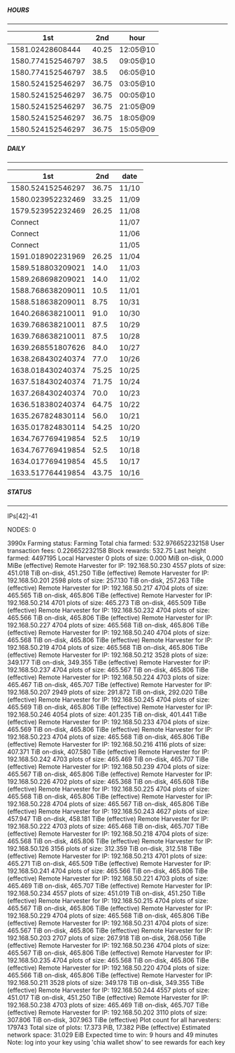 ##### HOURS
-------

| 1st | 2nd | hour |
|---|----|-----|
|1581.02428608444 | 40.25 | 12:05@10 |
|1580.774152546797 | 38.5 | 09:05@10 |
|1580.774152546797 | 38.5 | 06:05@10 |
|1580.524152546297 | 36.75 | 03:05@10 |
|1580.524152546297 | 36.75 | 00:05@10 |
|1580.524152546297 | 36.75 | 21:05@09 |
|1580.524152546297 | 36.75 | 18:05@09 |
|1580.524152546297 | 36.75 | 15:05@09 |

##### DAILY
-------

| 1st | 2nd | date |
|---|----|-----|
|1580.524152546297 | 36.75 | 11/10 |
|1580.023952232469 | 33.25 | 11/09 |
|1579.523952232469 | 26.25 | 11/08 |
|Connect |  | 11/07 |
|Connect |  | 11/06 |
|Connect |  | 11/05 |
|1591.018902231969 | 26.25 | 11/04 |
|1589.518803209021 | 14.0 | 11/03 |
|1589.268698209021 | 14.0 | 11/02 |
|1588.768638209011 | 10.5 | 11/01 |
|1588.518638209011 | 8.75 | 10/31 |
|1640.268638210011 | 91.0 | 10/30 |
|1639.768638210011 | 87.5 | 10/29 |
|1639.768638210011 | 87.5 | 10/28 |
|1639.268551807626 | 84.0 | 10/27 |
|1638.268430240374 | 77.0 | 10/26 |
|1638.018430240374 | 75.25 | 10/25 |
|1637.518430240374 | 71.75 | 10/24 |
|1637.268430240374 | 70.0 | 10/23 |
|1636.518380240374 | 64.75 | 10/22 |
|1635.267824830114 | 56.0 | 10/21 |
|1635.017824830114 | 54.25 | 10/20 |
|1634.767769419854 | 52.5 | 10/19 |
|1634.767769419854 | 52.5 | 10/18 |
|1634.017769419854 | 45.5 | 10/17 |
|1633.517764419854 | 43.75 | 10/16 |


##### STATUS
-------

IPs[42]-41

NODES: 0


3990x
Farming status: Farming
Total chia farmed: 532.976652232158
User transaction fees: 0.226652232158
Block rewards: 532.75
Last height farmed: 4497195
Local Harvester
   0 plots of size: 0.000 MiB on-disk, 0.000 MiBe (effective)
Remote Harvester for IP: 192.168.50.230
   4557 plots of size: 451.018 TiB on-disk, 451.250 TiBe (effective)
Remote Harvester for IP: 192.168.50.201
   2598 plots of size: 257.130 TiB on-disk, 257.263 TiBe (effective)
Remote Harvester for IP: 192.168.50.217
   4704 plots of size: 465.565 TiB on-disk, 465.806 TiBe (effective)
Remote Harvester for IP: 192.168.50.214
   4701 plots of size: 465.273 TiB on-disk, 465.509 TiBe (effective)
Remote Harvester for IP: 192.168.50.232
   4704 plots of size: 465.566 TiB on-disk, 465.806 TiBe (effective)
Remote Harvester for IP: 192.168.50.227
   4704 plots of size: 465.568 TiB on-disk, 465.806 TiBe (effective)
Remote Harvester for IP: 192.168.50.240
   4704 plots of size: 465.568 TiB on-disk, 465.806 TiBe (effective)
Remote Harvester for IP: 192.168.50.219
   4704 plots of size: 465.568 TiB on-disk, 465.806 TiBe (effective)
Remote Harvester for IP: 192.168.50.212
   3528 plots of size: 349.177 TiB on-disk, 349.355 TiBe (effective)
Remote Harvester for IP: 192.168.50.237
   4704 plots of size: 465.567 TiB on-disk, 465.806 TiBe (effective)
Remote Harvester for IP: 192.168.50.224
   4703 plots of size: 465.467 TiB on-disk, 465.707 TiBe (effective)
Remote Harvester for IP: 192.168.50.207
   2949 plots of size: 291.872 TiB on-disk, 292.020 TiBe (effective)
Remote Harvester for IP: 192.168.50.245
   4704 plots of size: 465.569 TiB on-disk, 465.806 TiBe (effective)
Remote Harvester for IP: 192.168.50.246
   4054 plots of size: 401.235 TiB on-disk, 401.441 TiBe (effective)
Remote Harvester for IP: 192.168.50.233
   4704 plots of size: 465.569 TiB on-disk, 465.806 TiBe (effective)
Remote Harvester for IP: 192.168.50.223
   4704 plots of size: 465.568 TiB on-disk, 465.806 TiBe (effective)
Remote Harvester for IP: 192.168.50.216
   4116 plots of size: 407.371 TiB on-disk, 407.580 TiBe (effective)
Remote Harvester for IP: 192.168.50.242
   4703 plots of size: 465.469 TiB on-disk, 465.707 TiBe (effective)
Remote Harvester for IP: 192.168.50.239
   4704 plots of size: 465.567 TiB on-disk, 465.806 TiBe (effective)
Remote Harvester for IP: 192.168.50.226
   4702 plots of size: 465.368 TiB on-disk, 465.608 TiBe (effective)
Remote Harvester for IP: 192.168.50.225
   4704 plots of size: 465.568 TiB on-disk, 465.806 TiBe (effective)
Remote Harvester for IP: 192.168.50.228
   4704 plots of size: 465.567 TiB on-disk, 465.806 TiBe (effective)
Remote Harvester for IP: 192.168.50.243
   4627 plots of size: 457.947 TiB on-disk, 458.181 TiBe (effective)
Remote Harvester for IP: 192.168.50.222
   4703 plots of size: 465.468 TiB on-disk, 465.707 TiBe (effective)
Remote Harvester for IP: 192.168.50.218
   4704 plots of size: 465.568 TiB on-disk, 465.806 TiBe (effective)
Remote Harvester for IP: 192.168.50.126
   3156 plots of size: 312.359 TiB on-disk, 312.518 TiBe (effective)
Remote Harvester for IP: 192.168.50.213
   4701 plots of size: 465.271 TiB on-disk, 465.509 TiBe (effective)
Remote Harvester for IP: 192.168.50.241
   4704 plots of size: 465.566 TiB on-disk, 465.806 TiBe (effective)
Remote Harvester for IP: 192.168.50.221
   4703 plots of size: 465.469 TiB on-disk, 465.707 TiBe (effective)
Remote Harvester for IP: 192.168.50.234
   4557 plots of size: 451.019 TiB on-disk, 451.250 TiBe (effective)
Remote Harvester for IP: 192.168.50.215
   4704 plots of size: 465.567 TiB on-disk, 465.806 TiBe (effective)
Remote Harvester for IP: 192.168.50.229
   4704 plots of size: 465.568 TiB on-disk, 465.806 TiBe (effective)
Remote Harvester for IP: 192.168.50.231
   4704 plots of size: 465.567 TiB on-disk, 465.806 TiBe (effective)
Remote Harvester for IP: 192.168.50.203
   2707 plots of size: 267.918 TiB on-disk, 268.056 TiBe (effective)
Remote Harvester for IP: 192.168.50.236
   4704 plots of size: 465.567 TiB on-disk, 465.806 TiBe (effective)
Remote Harvester for IP: 192.168.50.235
   4704 plots of size: 465.568 TiB on-disk, 465.806 TiBe (effective)
Remote Harvester for IP: 192.168.50.220
   4704 plots of size: 465.566 TiB on-disk, 465.806 TiBe (effective)
Remote Harvester for IP: 192.168.50.211
   3528 plots of size: 349.178 TiB on-disk, 349.355 TiBe (effective)
Remote Harvester for IP: 192.168.50.244
   4557 plots of size: 451.017 TiB on-disk, 451.250 TiBe (effective)
Remote Harvester for IP: 192.168.50.238
   4703 plots of size: 465.469 TiB on-disk, 465.707 TiBe (effective)
Remote Harvester for IP: 192.168.50.202
   3110 plots of size: 307.806 TiB on-disk, 307.963 TiBe (effective)
Plot count for all harvesters: 179743
Total size of plots: 17.373 PiB, 17.382 PiBe (effective)
Estimated network space: 31.029 EiB
Expected time to win: 9 hours and 49 minutes
Note: log into your key using 'chia wallet show' to see rewards for each key
